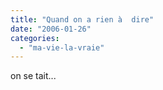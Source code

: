 ```yaml
---
title: "Quand on a rien à  dire"
date: "2006-01-26"
categories: 
  - "ma-vie-la-vraie"
---
```


  
on se tait...

